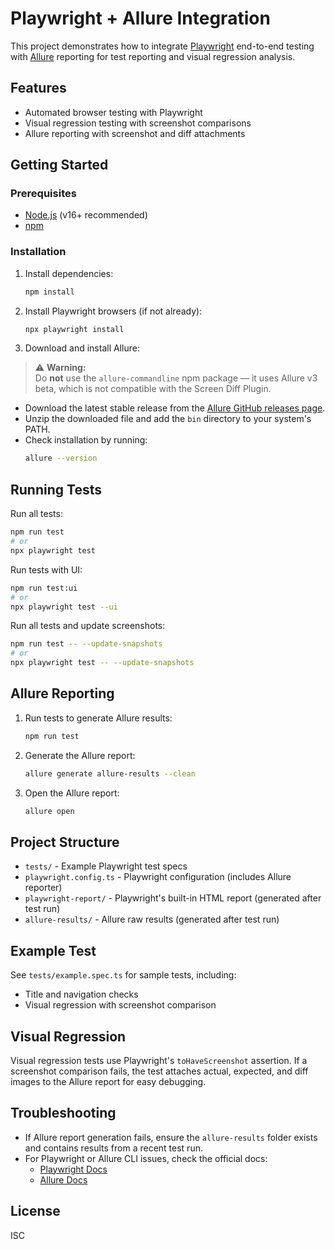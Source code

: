 # Playwright + Allure Integration

This project demonstrates how to integrate [Playwright](https://playwright.dev/) end-to-end testing with [Allure](https://docs.qameta.io/allure/) reporting for test reporting and visual regression analysis.

## Features

- Automated browser testing with Playwright
- Visual regression testing with screenshot comparisons
- Allure reporting with screenshot and diff attachments

## Getting Started

### Prerequisites

- [Node.js](https://nodejs.org/) (v16+ recommended)
- [npm](https://www.npmjs.com/)

### Installation

1. Install dependencies:
	```sh
	npm install
	```

2. Install Playwright browsers (if not already):
	```sh
	npx playwright install
	```

3. Download and install Allure:
> ⚠️ **Warning:**  
> Do **not** use the `allure-commandline` npm package — it uses Allure v3 beta, which is not compatible with the Screen Diff Plugin.

- Download the latest stable release from the [Allure GitHub releases page](https://github.com/allure-framework/allure2/releases).
- Unzip the downloaded file and add the `bin` directory to your system's PATH.
- Check installation by running:
    ```sh
    allure --version
    ```

## Running Tests

Run all tests:
```sh
npm run test
# or
npx playwright test
```

Run tests with UI:
```sh
npm run test:ui
# or
npx playwright test --ui
```

Run all tests and update screenshots:
```sh
npm run test -- --update-snapshots
# or
npx playwright test -- --update-snapshots
```

## Allure Reporting

1. Run tests to generate Allure results:
	```sh
    npm run test
	```

2. Generate the Allure report:
	```sh
	allure generate allure-results --clean
	```

3. Open the Allure report:
	```sh
	allure open
	```

## Project Structure

- `tests/` - Example Playwright test specs
- `playwright.config.ts` - Playwright configuration (includes Allure reporter)
- `playwright-report/` - Playwright's built-in HTML report (generated after test run)
- `allure-results/` - Allure raw results (generated after test run)

## Example Test

See `tests/example.spec.ts` for sample tests, including:

- Title and navigation checks
- Visual regression with screenshot comparison

## Visual Regression

Visual regression tests use Playwright's `toHaveScreenshot` assertion. If a screenshot comparison fails, the test attaches actual, expected, and diff images to the Allure report for easy debugging.

## Troubleshooting

- If Allure report generation fails, ensure the `allure-results` folder exists and contains results from a recent test run.
- For Playwright or Allure CLI issues, check the official docs:
  - [Playwright Docs](https://playwright.dev/docs/intro)
  - [Allure Docs](https://docs.qameta.io/allure/)

## License

ISC
